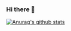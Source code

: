 ### Hi there 👋
[![Anurag's github stats](https://github-readme-stats.vercel.app/api?username=hheyan)](https://github.com/anuraghazra/github-readme-stats)
